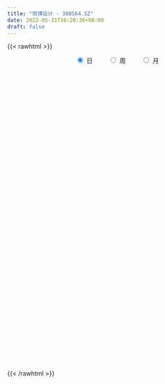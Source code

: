 ```yaml
---
title: "筑博设计 - 300564.SZ"
date: 2022-05-31T16:20:36+08:00
draft: false
---
```

{{< rawhtml >}}
    <div style="text-align: center">
        <label style="padding: 1rem;"><input style="margin-right: .5rem" type="radio" name="period" value="D" checked onclick="period_change(this)">日</label>
        <label style="padding: 1rem;"><input style="margin-right: .5rem" type="radio" name="period" value="W" onclick="period_change(this)">周</label>
        <label style="padding: 1rem;"><input style="margin-right: .5rem" type="radio" name="period" value="M" onclick="period_change(this)">月</label>
    </div>
    <div id="chart" style="height: 700px;"></div> 
    <script type="text/javascript">
        const D_v = [7068.0,5094.0,6104.49,5259.0,5373.0,7847.0,7232.0,6732.67,10377.0,8966.97,5474.86,7679.0,4956.0,5980.0,5015.86,5402.0,7200.0,6083.49,8415.86,3764.0,6396.86,5128.0,4584.86,4432.0,26828.46,35458.0,20594.0,14504.0,9003.0,8122.49,11845.0,7603.46,8791.46,9790.86,9712.0,4818.46,8589.97,12588.46,12610.47,15952.83,13903.86,12966.0,3762.0,29409.83,51892.29,29999.0,17358.25,13706.0,14600.0,8120.97,6540.0,8617.0,6614.0,6499.0,7783.0,5123.0,4756.0,5727.0,7052.0,7703.86,5981.0,7097.0,15901.0,14997.57,9557.0,11034.0,7245.0,7042.0,8467.0,8939.0,18453.97,13115.97,19961.3,26460.86,30096.0,22438.86,11350.36,11466.36,10696.0,9152.57,15144.57,7323.0,8775.0,22830.15,12237.0,12296.0,7663.0,6915.0,8442.0,9126.0,5001.0,6948.0,4037.13,5880.0,4341.72,5479.0,4370.0,3313.0,4317.72,4653.0,3918.0,4018.0,4571.0,5546.0,4118.0,6762.02,6373.0,4921.0,11096.06,4508.0,5703.0,2612.0,3161.0,3513.05,3057.0,4783.0,4646.0,10369.42,8054.35,7623.42,8186.0,18654.66,12058.73,7985.59,4803.0,5483.0,6733.0,5814.59,4682.0,14632.46,13880.31,11626.32,7444.0,8527.0,19718.36,60431.96,41208.69,21068.32,16475.46,14529.05,12523.07,18766.0,12588.0,11008.0,8662.0,8225.0,7569.0,24658.0,18494.85,7179.0,7932.0,5334.72,7240.0,6701.07,21661.02,15788.0,12200.36,10469.86,10964.0,13544.0,8304.0,8038.0,9638.35,5681.0,11029.85,40486.72,33184.43,20453.85,14352.31,15933.46,19940.46,13390.0,8471.86,62168.28,44506.0,32632.0,77530.76,43249.0,26216.22,23408.86,82719.86,60751.86,37053.0,31231.86,32753.0,19375.86,37556.86,78016.36,97617.22,75396.86,61830.36,44734.0,39993.56,24556.0,36507.42,56537.0,46435.0,36274.86,32960.64,39913.0,36617.0,103644.45,114749.95,72357.95,49954.95,31154.95,34741.95,24613.0,22989.0,29697.86,25281.95,27453.0,25603.0,20635.0,25357.0,43812.55,31806.55,28439.55,30204.0,17168.5,21439.0,11170.0,7970.0,12172.0,12477.0,9685.77,76487.61,96499.13,76852.72,50512.0,60766.36,48713.7,48019.11,53118.85,83001.77,74540.53,38016.76,30973.07,29284.08,35148.08,48287.5,50034.48,40511.0,19789.86,45907.72,18133.0,19715.86,29565.35,19306.99,27389.66]
const D_histogram = [0.0,0.0056159544,-0.0092699611,-0.0049977415,0.0023268401,0.0224136037,0.0244299192,0.016828506,0.0416326283,0.0591364537,0.0697677868,0.0616480682,0.0586341418,0.0426670051,0.03527524,0.0265454979,0.0231178524,-0.0062156745,-0.0572545702,-0.0839922175,-0.0683781807,-0.0626194864,-0.0434136118,-0.035194283,0.0276913698,0.1214811313,0.1228719966,0.1342809624,0.1070307612,0.0643924186,0.0575935075,0.0466797818,0.0349290462,0.0091501855,-0.0349397196,-0.0600359602,-0.0539059735,-0.0207443542,0.0180964128,0.042465001,0.033414121,-0.0274557849,-0.0588391234,-0.0016766796,0.0690630419,0.0544641302,0.0004194904,-0.064029635,-0.1659371627,-0.2020013863,-0.2135906535,-0.1934289079,-0.1692985304,-0.1384543669,-0.1327832409,-0.1269303212,-0.0973684408,-0.0644848298,-0.0362014747,-0.0294323898,-0.0153759679,0.0089279661,0.0262350851,0.0745657415,0.0892218724,0.0524436844,0.0535208058,0.0462376205,0.0633468941,0.0723674292,0.1165235932,0.1194949881,0.1549366998,0.2066046018,0.2301636399,0.2120088113,0.1885986866,0.1626919871,0.1279114506,0.1088841578,0.0449585987,0.0103853039,-0.0467596759,-0.0236906823,-0.0478651155,-0.0913399824,-0.1246413047,-0.136134544,-0.1777184912,-0.2247287526,-0.2383402031,-0.2623081741,-0.2500698128,-0.1941497901,-0.1446105169,-0.1236740902,-0.0844667723,-0.0509866487,-0.0374131567,-0.0146068461,-0.0031302521,-0.0050929824,-0.0000484839,-0.0151270328,-0.026038982,-0.0477479029,-0.0909317276,-0.127235641,-0.1366125999,-0.1346911083,-0.1541996551,-0.1372645878,-0.1031676927,-0.0707153749,-0.042110229,0.0043780384,0.0398446541,0.0977237345,0.1249121829,0.1579577931,0.1855622926,0.2276698775,0.2104092668,0.2055026869,0.1832393141,0.1719063121,0.1631593037,0.1465471561,0.1236275872,0.1232014239,0.1117263417,0.1326016819,0.1213029633,0.1322736495,0.0950608301,0.1748858909,0.1594734698,0.1199122274,0.0874371856,0.0711175715,0.0534919203,0.0581858995,0.0516018181,0.0209456351,-0.011751987,-0.0095267565,-0.0212453872,-0.0084940188,-0.0710373234,-0.1116011446,-0.1066517421,-0.1121206825,-0.0954976298,-0.0918467354,-0.026109157,0.0228261034,0.0605272338,0.046314885,0.0729557838,0.0847110908,0.0856889143,0.0643488191,0.0159524179,0.0041524399,-0.014094801,0.0558648734,-0.0026496077,-0.0282111773,-0.091064649,-0.2210145961,-0.1782959788,-0.2346779358,-0.2399173174,-0.0508213568,0.0818047083,0.1374360714,0.2685762654,0.2634204543,0.2356863226,0.2036517019,0.2837322041,0.2626755554,0.239360014,0.1993509159,0.1084019436,0.0289742455,-0.0940176391,0.128022225,0.1842473695,0.2454947964,0.269105624,0.2053723616,0.0706211345,-0.0232441286,-0.0367315333,-0.0290432051,-0.0313935361,-0.1304622264,-0.1793622711,-0.2410704278,-0.234908209,-0.05389122,0.0741925776,0.1315829335,0.0877487706,0.0272392672,-0.062310098,-0.1658629195,-0.198357901,-0.2926496951,-0.2898765604,-0.2780801782,-0.3397466871,-0.3279413299,-0.3280307161,-0.2186750147,-0.1869924918,-0.2269266745,-0.3601923243,-0.413323162,-0.5088644709,-0.5424948168,-0.5177285642,-0.4705186208,-0.4693560737,-0.4169124246,-0.0941713132,0.1075052464,0.278005013,0.3223894117,0.3280616582,0.3562880581,0.2151170721,0.233142746,0.3462826038,0.3617082763,0.3659478528,0.3302110542,0.3069146709,0.2849174701,0.2878508524,0.277520626,0.2013501312,0.1231841889,-0.0768600795,-0.1754312115,-0.2450389709,-0.2316588216,-0.2449325977,-0.2206897926]
const D_fast = [0.0,0.007019943,-0.0101834628,-0.0071606786,0.000745613,0.0264357776,0.0345595728,0.0311652862,0.0663775656,0.0986655044,0.1267387842,0.1340310827,0.1456756917,0.1403753063,0.1418023512,0.1397089836,0.1420608011,0.1111733556,0.0458208173,-0.0019148844,-0.0033953927,-0.01329157,-0.0049390984,-0.0055183403,0.0642901549,0.1884501993,0.2205590637,0.2655382701,0.2650457592,0.2385055212,0.246104987,0.2468612067,0.2438427327,0.2203514184,0.1675265834,0.1274213528,0.1200748461,0.1480503768,0.191415247,0.2264000855,0.2257027358,0.1579688836,0.1118757643,0.1686190381,0.2566245201,0.255641641,0.2017018738,0.1212453396,-0.0221464788,-0.108711049,-0.1736979795,-0.2018934609,-0.220087716,-0.2238571442,-0.2513818284,-0.277261489,-0.2720417189,-0.2552793153,-0.2360463289,-0.2366353414,-0.2264229115,-0.1998869859,-0.1760210957,-0.1090490039,-0.0720874049,-0.0957546718,-0.0812973489,-0.0770211291,-0.044075132,-0.0169627396,0.0563243227,0.0891694647,0.1633453512,0.2666644037,0.3477643518,0.382611726,0.406351273,0.4211175703,0.4183148964,0.4265086431,0.3738227336,0.3418457648,0.273010866,0.290157189,0.2540164769,0.1877066145,0.1232449659,0.0777180907,-0.0082954793,-0.1114879289,-0.1846844301,-0.2742294447,-0.3245085366,-0.3171259614,-0.3037393174,-0.3137214133,-0.2956307885,-0.2748973271,-0.2706771242,-0.2515225251,-0.2408284942,-0.24406447,-0.2390320925,-0.2578923996,-0.2753140944,-0.3089599909,-0.3748767475,-0.4429895712,-0.48651968,-0.5182709655,-0.5763294261,-0.5937105057,-0.5854055338,-0.5706320598,-0.5525544711,-0.504971694,-0.4595439149,-0.3772339009,-0.3188174067,-0.2462823482,-0.1722872756,-0.0732622213,-0.0379205153,0.0085485765,0.0320950322,0.0637386082,0.0957814258,0.1158060672,0.1237933951,0.1541675878,0.1706240909,0.2246498517,0.2436768739,0.2877159725,0.2742683606,0.3978148942,0.4222708405,0.4126876549,0.4020719095,0.4035316884,0.3992790172,0.4185194712,0.4248358444,0.3994160701,0.3637804513,0.3636239927,0.3465940152,0.3572218789,0.2769192435,0.2084551361,0.1867416031,0.153242492,0.1459911373,0.1266803478,0.185890637,0.2405324233,0.2933653621,0.2907317345,0.3356115792,0.3685446589,0.390944711,0.3856918206,0.3412835239,0.3305216559,0.3087507148,0.3926766075,0.3334997244,0.3008853605,0.2152657266,0.0300621304,0.0282067531,-0.0868446879,-0.1520633988,0.0243272226,0.1774044647,0.2673948457,0.465679106,0.5263784085,0.5575658574,0.5764441623,0.7274577155,0.7720699556,0.8085944178,0.8184230486,0.7545745622,0.6823904254,0.5358941311,0.7899395514,0.8922265383,1.0148476643,1.1057348979,1.093344726,0.9762487824,0.8765724872,0.8539021991,0.8543297261,0.8441310111,0.7124467641,0.6187061517,0.4967303881,0.4441655546,0.6117097386,0.7583416806,0.8486277698,0.8267307996,0.773031113,0.6679042234,0.522885672,0.4408012152,0.2733469973,0.2036509919,0.1459273296,-0.0006758512,-0.0708558264,-0.1529528916,-0.0982659439,-0.1133315439,-0.2099973953,-0.4333111262,-0.5897727544,-0.812530181,-0.9817842311,-1.0864501195,-1.1568698314,-1.2730463027,-1.3248307597,-1.0256324766,-0.7970796054,-0.5570785856,-0.432096834,-0.3444091729,-0.2271107585,-0.3145024764,-0.238191116,-0.0384806073,0.0673721343,0.163098674,0.209914639,0.2633469233,0.31257909,0.3874751854,0.4465251156,0.4206921536,0.3733222585,0.1540629703,0.0116340354,-0.1192334667,-0.1637680229,-0.2382749484,-0.2692045915]
const D_slow = [0.0,0.0014039886,-0.0009135017,-0.0021629371,-0.001581227,0.0040221739,0.0101296537,0.0143367802,0.0247449373,0.0395290507,0.0569709974,0.0723830144,0.0870415499,0.0977083012,0.1065271112,0.1131634857,0.1189429488,0.1173890301,0.1030753876,0.0820773332,0.064982788,0.0493279164,0.0384745134,0.0296759427,0.0365987851,0.066969068,0.0976870671,0.1312573077,0.158014998,0.1741131026,0.1885114795,0.200181425,0.2089136865,0.2112012329,0.202466303,0.1874573129,0.1739808196,0.168794731,0.1733188342,0.1839350845,0.1922886147,0.1854246685,0.1707148876,0.1702957177,0.1875614782,0.2011775108,0.2012823834,0.1852749746,0.1437906839,0.0932903374,0.039892674,-0.008464553,-0.0507891856,-0.0854027773,-0.1185985875,-0.1503311678,-0.174673278,-0.1907944855,-0.1998448541,-0.2072029516,-0.2110469436,-0.208814952,-0.2022561808,-0.1836147454,-0.1613092773,-0.1481983562,-0.1348181547,-0.1232587496,-0.1074220261,-0.0893301688,-0.0601992705,-0.0303255235,0.0084086515,0.0600598019,0.1176007119,0.1706029147,0.2177525864,0.2584255832,0.2904034458,0.3176244852,0.3288641349,0.3314604609,0.3197705419,0.3138478713,0.3018815924,0.2790465968,0.2478862707,0.2138526347,0.1694230119,0.1132408237,0.0536557729,-0.0119212706,-0.0744387238,-0.1229761713,-0.1591288005,-0.1900473231,-0.2111640162,-0.2239106783,-0.2332639675,-0.236915679,-0.2376982421,-0.2389714877,-0.2389836086,-0.2427653668,-0.2492751123,-0.261212088,-0.2839450199,-0.3157539302,-0.3499070802,-0.3835798572,-0.422129771,-0.4564459179,-0.4822378411,-0.4999166848,-0.5104442421,-0.5093497325,-0.499388569,-0.4749576354,-0.4437295896,-0.4042401413,-0.3578495682,-0.3009320988,-0.2483297821,-0.1969541104,-0.1511442819,-0.1081677039,-0.0673778779,-0.0307410889,0.0001658079,0.0309661639,0.0588977493,0.0920481698,0.1223739106,0.155442323,0.1792075305,0.2229290032,0.2627973707,0.2927754275,0.3146347239,0.3324141168,0.3457870969,0.3603335718,0.3732340263,0.3784704351,0.3755324383,0.3731507492,0.3678394024,0.3657158977,0.3479565668,0.3200562807,0.2933933452,0.2653631745,0.2414887671,0.2185270832,0.211999794,0.2177063198,0.2328381283,0.2444168495,0.2626557955,0.2838335682,0.3052557967,0.3213430015,0.325331106,0.326369216,0.3228455157,0.3368117341,0.3361493321,0.3290965378,0.3063303756,0.2510767265,0.2065027318,0.1478332479,0.0878539186,0.0751485794,0.0955997564,0.1299587743,0.1971028406,0.2629579542,0.3218795348,0.3727924603,0.4437255114,0.5093944002,0.5692344037,0.6190721327,0.6461726186,0.65341618,0.6299117702,0.6619173264,0.7079791688,0.7693528679,0.8366292739,0.8879723643,0.9056276479,0.8998166158,0.8906337325,0.8833729312,0.8755245472,0.8429089906,0.7980684228,0.7378008158,0.6790737636,0.6656009586,0.684149103,0.7170448364,0.738982029,0.7457918458,0.7302143213,0.6887485915,0.6391591162,0.5659966924,0.4935275523,0.4240075078,0.339070836,0.2570855035,0.1750778245,0.1204090708,0.0736609479,0.0169292792,-0.0731188018,-0.1764495923,-0.3036657101,-0.4392894143,-0.5687215553,-0.6863512105,-0.803690229,-0.9079183351,-0.9314611634,-0.9045848518,-0.8350835986,-0.7544862456,-0.6724708311,-0.5833988166,-0.5296195485,-0.471333862,-0.3847632111,-0.294336142,-0.2028491788,-0.1202964153,-0.0435677475,0.02766162,0.0996243331,0.1690044896,0.2193420224,0.2501380696,0.2309230497,0.1870652469,0.1258055041,0.0678907987,0.0066576493,-0.0485147988]
const D_data = [['2021-05-20', 21.5116, 21.2476, 21.2182, 21.8343],['2021-05-21', 21.4431, 21.3356, 21.2182, 21.5605],['2021-05-24', 21.3062, 21.052, 20.8565, 21.3062],['2021-05-25', 20.9542, 21.2574, 20.9542, 21.3454],['2021-05-26', 21.2769, 21.3258, 21.0911, 21.4334],['2021-05-27', 21.5018, 21.5703, 21.4138, 21.8049],['2021-05-28', 21.5116, 21.4236, 21.316, 21.7267],['2021-05-31', 21.4334, 21.3062, 21.1694, 21.4431],['2021-06-01', 21.3062, 21.7854, 21.3062, 22.0885],['2021-06-02', 21.7854, 21.8538, 21.6876, 22.1374],['2021-06-03', 21.9027, 21.9027, 21.8049, 22.0592],['2021-06-04', 21.9027, 21.7365, 21.492, 21.9027],['2021-06-07', 21.9, 21.83, 21.65, 21.9],['2021-06-08', 21.94, 21.67, 21.56, 21.94],['2021-06-09', 21.61, 21.76, 21.57, 21.79],['2021-06-10', 21.75, 21.74, 21.61, 21.78],['2021-06-11', 21.74, 21.81, 21.66, 22.08],['2021-06-15', 21.82, 21.42, 21.36, 21.9],['2021-06-16', 21.35, 20.92, 20.84, 21.39],['2021-06-17', 20.84, 20.97, 20.84, 21.17],['2021-06-18', 20.97, 21.42, 20.86, 21.66],['2021-06-21', 21.59, 21.31, 21.27, 21.65],['2021-06-22', 21.34, 21.51, 21.33, 21.54],['2021-06-23', 21.53, 21.42, 21.32, 21.53],['2021-06-24', 21.36, 22.3, 21.35, 22.79],['2021-06-25', 22.09, 23.18, 21.81, 23.6],['2021-06-28', 22.86, 22.39, 22.35, 23.16],['2021-06-29', 22.39, 22.67, 22.04, 22.86],['2021-06-30', 22.6, 22.26, 22.13, 22.6],['2021-07-01', 22.32, 21.97, 21.88, 22.51],['2021-07-02', 22.05, 22.36, 21.97, 22.66],['2021-07-05', 22.42, 22.33, 22.13, 22.45],['2021-07-06', 22.16, 22.32, 22.04, 22.77],['2021-07-07', 22.37, 22.09, 21.99, 22.45],['2021-07-08', 22.14, 21.69, 21.5, 22.14],['2021-07-09', 21.61, 21.73, 21.55, 21.83],['2021-07-12', 21.88, 22.05, 21.8, 22.23],['2021-07-13', 21.91, 22.49, 21.91, 22.54],['2021-07-14', 22.38, 22.78, 22.25, 22.79],['2021-07-15', 22.87, 22.82, 22.36, 23.49],['2021-07-16', 22.71, 22.5, 22.21, 22.97],['2021-07-19', 22.29, 21.69, 21.58, 22.49],['2021-07-20', 21.4, 21.8, 21.39, 21.93],['2021-07-21', 21.95, 22.98, 21.95, 23.39],['2021-07-22', 23.51, 23.55, 23.28, 24.66],['2021-07-23', 23.47, 22.71, 22.71, 23.88],['2021-07-26', 22.61, 22.08, 21.9, 22.92],['2021-07-27', 21.96, 21.63, 21.54, 22.48],['2021-07-28', 21.63, 20.64, 20.58, 21.63],['2021-07-29', 20.9, 20.96, 20.77, 21.13],['2021-07-30', 20.81, 20.98, 20.81, 21.24],['2021-08-02', 20.94, 21.24, 20.73, 21.33],['2021-08-03', 21.01, 21.26, 21.01, 21.45],['2021-08-04', 21.11, 21.36, 21.11, 21.52],['2021-08-05', 21.4, 21.02, 20.9, 21.5],['2021-08-06', 21.02, 20.93, 20.81, 21.02],['2021-08-09', 20.81, 21.21, 20.81, 21.29],['2021-08-10', 21.29, 21.33, 21.11, 21.43],['2021-08-11', 21.41, 21.37, 21.33, 21.55],['2021-08-12', 21.37, 21.14, 21.1, 21.42],['2021-08-13', 21.15, 21.24, 21.08, 21.27],['2021-08-16', 21.19, 21.44, 21.09, 21.53],['2021-08-17', 21.44, 21.45, 21.3, 22.31],['2021-08-18', 21.44, 22.03, 21.28, 22.14],['2021-08-19', 21.78, 21.82, 21.6, 22.02],['2021-08-20', 21.8, 21.15, 21.08, 21.8],['2021-08-23', 21.16, 21.55, 21.16, 21.73],['2021-08-24', 21.98, 21.45, 21.37, 21.99],['2021-08-25', 21.45, 21.81, 21.45, 21.87],['2021-08-26', 21.81, 21.82, 21.63, 22.09],['2021-08-27', 22.14, 22.47, 21.91, 22.66],['2021-08-30', 22.46, 22.17, 22.13, 22.75],['2021-08-31', 22.18, 22.79, 22.18, 23.09],['2021-09-01', 22.6, 23.38, 22.41, 23.43],['2021-09-02', 23.66, 23.42, 22.98, 24.14],['2021-09-03', 23.13, 23.11, 22.75, 23.47],['2021-09-06', 23.21, 23.12, 22.85, 23.28],['2021-09-07', 23.26, 23.13, 22.95, 23.36],['2021-09-08', 22.99, 23.01, 22.93, 23.42],['2021-09-09', 23.09, 23.2, 22.84, 23.27],['2021-09-10', 23.26, 22.52, 22.45, 23.26],['2021-09-13', 22.6, 22.69, 22.36, 22.81],['2021-09-14', 22.65, 22.19, 22.15, 22.7],['2021-09-15', 22.28, 23.12, 22.19, 23.37],['2021-09-16', 22.88, 22.54, 22.52, 23.23],['2021-09-17', 22.6, 22.1, 21.81, 22.84],['2021-09-22', 21.79, 21.97, 21.6, 22.07],['2021-09-23', 22.04, 22.05, 21.96, 22.36],['2021-09-24', 22.05, 21.43, 21.43, 22.1],['2021-09-27', 21.64, 20.98, 20.83, 21.68],['2021-09-28', 20.99, 21.06, 20.83, 21.17],['2021-09-29', 20.9, 20.63, 20.59, 21.03],['2021-09-30', 20.66, 20.84, 20.66, 21.07],['2021-10-08', 20.97, 21.38, 20.97, 21.59],['2021-10-11', 21.38, 21.43, 21.2, 21.63],['2021-10-12', 21.31, 21.13, 21.07, 21.48],['2021-10-13', 21.1, 21.41, 21.05, 21.48],['2021-10-14', 21.33, 21.45, 21.33, 21.58],['2021-10-15', 21.37, 21.26, 21.26, 21.68],['2021-10-18', 21.26, 21.42, 21.26, 21.62],['2021-10-19', 21.3, 21.33, 21.27, 21.43],['2021-10-20', 21.57, 21.15, 21.08, 21.57],['2021-10-21', 21.17, 21.21, 21.11, 21.54],['2021-10-22', 21.4, 20.89, 20.89, 21.43],['2021-10-25', 20.83, 20.82, 20.65, 21.1],['2021-10-26', 20.82, 20.53, 20.49, 20.97],['2021-10-27', 20.5, 19.99, 19.98, 20.51],['2021-10-28', 20.0, 19.73, 19.58, 20.18],['2021-10-29', 19.53, 19.79, 19.01, 19.83],['2021-11-01', 19.59, 19.75, 19.51, 19.87],['2021-11-02', 19.73, 19.26, 19.2, 19.86],['2021-11-03', 19.5, 19.53, 19.26, 19.57],['2021-11-04', 19.56, 19.72, 19.46, 19.75],['2021-11-05', 19.71, 19.74, 19.58, 19.79],['2021-11-08', 19.5, 19.74, 19.5, 19.83],['2021-11-09', 19.8, 20.08, 19.71, 20.08],['2021-11-10', 19.9, 20.11, 19.77, 20.11],['2021-11-11', 20.0, 20.63, 20.0, 20.8],['2021-11-12', 20.3, 20.5, 20.16, 20.59],['2021-11-15', 20.49, 20.79, 20.31, 20.89],['2021-11-16', 20.79, 20.97, 20.67, 20.97],['2021-11-17', 20.8, 21.46, 20.78, 22.15],['2021-11-18', 21.4, 20.92, 20.87, 21.4],['2021-11-19', 20.84, 21.15, 20.8, 21.28],['2021-11-22', 21.06, 20.99, 20.86, 21.2],['2021-11-23', 21.04, 21.16, 20.92, 21.32],['2021-11-24', 21.0, 21.26, 20.88, 21.42],['2021-11-25', 21.34, 21.21, 21.17, 21.49],['2021-11-26', 21.21, 21.13, 21.04, 21.35],['2021-11-29', 20.76, 21.45, 20.76, 21.75],['2021-11-30', 21.66, 21.38, 21.28, 22.07],['2021-12-01', 21.44, 21.92, 21.34, 22.0],['2021-12-02', 21.91, 21.66, 21.61, 22.0],['2021-12-03', 21.67, 22.06, 21.6, 22.18],['2021-12-06', 22.0, 21.5, 21.46, 22.78],['2021-12-07', 21.68, 23.22, 21.68, 24.47],['2021-12-08', 22.51, 22.37, 22.17, 22.96],['2021-12-09', 22.06, 22.07, 22.06, 22.77],['2021-12-10', 21.95, 22.09, 21.55, 22.24],['2021-12-13', 22.27, 22.27, 21.88, 22.4],['2021-12-14', 22.03, 22.26, 21.94, 22.39],['2021-12-15', 22.24, 22.6, 22.07, 22.79],['2021-12-16', 22.7, 22.55, 22.45, 22.77],['2021-12-17', 22.66, 22.23, 22.18, 22.68],['2021-12-20', 22.22, 22.09, 22.08, 22.43],['2021-12-21', 22.06, 22.49, 22.06, 22.66],['2021-12-22', 22.63, 22.33, 22.27, 22.77],['2021-12-23', 22.6, 22.68, 22.5, 23.94],['2021-12-24', 22.52, 21.62, 21.59, 22.75],['2021-12-27', 21.5, 21.59, 21.21, 21.79],['2021-12-28', 21.75, 22.02, 21.6, 22.18],['2021-12-29', 22.22, 21.84, 21.75, 22.22],['2021-12-30', 21.68, 22.1, 21.68, 22.18],['2021-12-31', 22.1, 21.95, 21.95, 22.35],['2022-01-04', 21.98, 22.9, 21.92, 23.2],['2022-01-05', 23.07, 23.03, 22.77, 23.4],['2022-01-06', 22.87, 23.19, 22.87, 23.44],['2022-01-07', 23.6, 22.68, 22.64, 23.68],['2022-01-10', 22.84, 23.31, 22.43, 23.35],['2022-01-11', 23.3, 23.33, 23.19, 23.82],['2022-01-12', 23.36, 23.34, 23.18, 23.55],['2022-01-13', 23.67, 23.11, 23.02, 23.74],['2022-01-14', 23.37, 22.66, 22.6, 23.37],['2022-01-17', 22.59, 23.01, 22.59, 23.23],['2022-01-18', 23.25, 22.89, 22.51, 23.47],['2022-01-19', 22.9, 24.2, 22.75, 24.8],['2022-01-20', 23.87, 22.69, 22.6, 24.58],['2022-01-21', 22.79, 22.91, 22.56, 24.0],['2022-01-24', 22.61, 22.2, 22.0, 22.67],['2022-01-25', 22.2, 20.75, 20.7, 22.32],['2022-01-26', 20.99, 22.55, 20.99, 22.55],['2022-01-27', 22.6, 21.13, 21.11, 22.6],['2022-01-28', 21.64, 21.43, 21.21, 22.52],['2022-02-07', 21.61, 24.26, 21.35, 25.7],['2022-02-08', 24.83, 24.45, 23.81, 25.0],['2022-02-09', 24.68, 24.1, 23.92, 24.75],['2022-02-10', 24.32, 25.74, 23.99, 26.39],['2022-02-11', 25.0, 24.62, 24.4, 25.14],['2022-02-14', 24.45, 24.49, 24.13, 24.83],['2022-02-15', 24.45, 24.5, 23.81, 24.93],['2022-02-16', 24.53, 26.29, 24.51, 27.5],['2022-02-17', 26.56, 25.47, 24.9, 26.8],['2022-02-18', 24.96, 25.6, 24.81, 25.83],['2022-02-21', 25.4, 25.48, 25.0, 25.7],['2022-02-22', 25.21, 24.7, 24.36, 25.6],['2022-02-23', 24.72, 24.53, 24.25, 24.86],['2022-02-24', 24.12, 23.5, 23.13, 25.49],['2022-02-25', 23.71, 28.2, 23.71, 28.2],['2022-02-28', 27.0, 27.1, 26.35, 28.2],['2022-03-01', 27.12, 27.76, 26.8, 28.18],['2022-03-02', 27.0, 27.84, 26.6, 28.0],['2022-03-03', 27.61, 26.95, 26.7, 27.63],['2022-03-04', 26.55, 25.76, 25.69, 26.94],['2022-03-07', 25.7, 25.8, 25.35, 26.2],['2022-03-08', 25.8, 26.62, 24.7, 26.66],['2022-03-09', 26.47, 26.97, 25.82, 27.8],['2022-03-10', 27.45, 26.96, 26.41, 27.68],['2022-03-11', 26.78, 25.53, 24.9, 26.78],['2022-03-14', 25.22, 25.75, 25.08, 27.39],['2022-03-15', 25.27, 25.23, 24.57, 26.83],['2022-03-16', 25.53, 25.84, 24.56, 26.38],['2022-03-17', 26.59, 28.52, 26.22, 30.0],['2022-03-18', 27.69, 28.8, 27.69, 31.0],['2022-03-21', 28.61, 28.6, 27.85, 29.18],['2022-03-22', 28.29, 27.56, 27.33, 28.59],['2022-03-23', 27.56, 27.22, 27.11, 28.0],['2022-03-24', 27.2, 26.54, 26.39, 27.57],['2022-03-25', 26.31, 25.85, 25.8, 26.7],['2022-03-28', 25.45, 26.32, 25.01, 26.38],['2022-03-29', 26.24, 25.09, 24.77, 26.29],['2022-03-30', 25.22, 25.9, 25.22, 26.28],['2022-03-31', 26.1, 25.89, 25.32, 26.5],['2022-04-01', 25.75, 24.64, 24.62, 25.75],['2022-04-06', 24.64, 25.2, 24.16, 25.32],['2022-04-07', 25.01, 24.85, 24.61, 26.0],['2022-04-08', 24.97, 26.32, 24.88, 26.36],['2022-04-11', 26.8, 25.58, 25.2, 27.34],['2022-04-12', 25.0, 24.5, 23.81, 25.0],['2022-04-13', 24.09, 22.62, 22.61, 24.1],['2022-04-14', 22.75, 22.79, 22.36, 22.97],['2022-04-15', 22.6, 21.45, 21.37, 22.6],['2022-04-18', 21.41, 21.4, 21.1, 21.72],['2022-04-19', 21.41, 21.61, 21.28, 21.66],['2022-04-20', 21.71, 21.6, 21.36, 22.12],['2022-04-21', 21.66, 20.67, 20.58, 21.73],['2022-04-22', 20.85, 20.98, 20.0, 21.06],['2022-04-25', 22.0, 25.05, 21.93, 25.18],['2022-04-26', 24.52, 24.83, 23.41, 26.18],['2022-04-27', 24.83, 25.48, 23.9, 25.8],['2022-04-28', 24.7, 24.61, 24.14, 25.49],['2022-04-29', 23.69, 24.42, 22.82, 24.78],['2022-05-05', 23.6, 24.98, 23.3, 25.0],['2022-05-06', 24.0, 22.7, 22.51, 24.0],['2022-05-09', 22.99, 24.47, 22.99, 25.21],['2022-05-10', 24.47, 26.19, 24.05, 26.58],['2022-05-11', 25.96, 25.55, 25.55, 26.55],['2022-05-12', 25.58, 25.72, 25.08, 26.05],['2022-05-13', 25.6, 25.39, 25.21, 25.88],['2022-05-16', 25.51, 25.63, 25.02, 25.84],['2022-05-17', 25.37, 25.76, 24.35, 25.76],['2022-05-18', 25.76, 26.26, 25.36, 26.45],['2022-05-19', 25.52, 26.32, 25.3, 26.72],['2022-05-20', 26.31, 25.48, 25.35, 26.32],['2022-05-23', 25.39, 25.2, 25.06, 25.55],['2022-05-24', 25.09, 22.97, 22.92, 25.39],['2022-05-25', 22.8, 23.36, 22.8, 23.36],['2022-05-26', 23.36, 23.12, 22.93, 23.84],['2022-05-27', 23.07, 23.83, 23.06, 24.17],['2022-05-30', 23.83, 23.31, 22.97, 23.87],['2022-05-31', 23.4, 23.62, 22.22, 23.68]]
const W_v = [1629.51,65872.56,599396.1799999999,298199.51,193818.76,232525.02,171507.95,122427.4,122293.23,125003.21,151694.8,86483.04,98303.22,94685.87,109196.24,196517.36,261443.2,120659.72,76821.39,67184.33,76856.52,45936.74,57683.39,70019.21,36548.14,25666.59,60818.51,143478.59,65909.17,58282.34,29371.86,27262.89,16119.39,36721.36,96629.26,92836.2,59232.72,58476.88,72960.41,130009.25,59129.0,196901.42,372528.93,154201.43,89894.65,111899.7,24634.13,8216.42,92513.39,153166.0,138078.54,243600.2,224987.8,128114.07,79112.88,79165.97,54703.89,39491.95,48979.64,37253.14,77216.27,82350.16,83584.86,104428.48,94290.31,65804.31,30605.4,132491.69,75430.42,133106.43,92576.12,61645.56,78289.7,36035.0,31102.27,72599.9,58790.71,12433.86,34064.05,38581.0,31815.49,39230.5,28553.86,24660.21,76431.32,64068.49,40716.24,63645.59,128029.12,60325.22,34636.0,31219.86,58586.57,50146.97,112072.99,57809.86,63461.15,23020.0,25112.13,5880.0,21821.44,22706.0,33270.08,19497.05,30909.77,54508.4,27515.59,56110.09,158902.79,69414.12,67608.85,34386.79,60119.24,50488.35,110835.85,72088.09,260086.04,230149.8,198933.94,319572.0,200310.28,327885.04,212822.8,131024.81,89804.55,129057.6,53474.77,361117.8199999999,96732.81,279650.98,203265.14,133111.79,46696.65]
const W_histogram = [0.0,1.228311339,1.4388160595,1.167700621,0.7362433266,0.4703884576,0.2879390369,0.0896657893,-0.037492093,-0.0966876988,-0.1684895435,-0.3918847414,-0.8011785099,-0.9864640088,-0.9540922892,-0.9092513324,-0.62464069,-0.6985064933,-0.678045237,-0.6281809545,-0.6214347697,-0.5673440933,-0.6021692147,-0.6223780339,-0.7356661374,-0.6828457752,-0.5942733777,-0.514915982,-0.3728641808,-0.2726461478,-0.2143723993,-0.1116537552,-0.0373324416,0.0726681342,0.2365032759,0.2464744724,0.2556443085,0.3992822365,0.480233374,0.5720960172,0.5972804318,0.7695585563,0.8185774552,0.6342673532,0.6108301623,0.4964871611,0.4049122604,0.3757878169,0.4158069633,0.5036042063,0.4146740096,0.5749916182,0.6166176024,0.4198950695,0.1511462823,-0.096583574,-0.3616094389,-0.5010776924,-0.7118995855,-0.833708254,-0.9881616078,-0.9892390064,-0.9349299508,-0.7405377119,-0.5454699367,-0.3564660165,-0.1784883852,-0.0437992476,0.0405742508,0.0589393949,0.137172721,0.1748836785,0.2166464035,0.1983600047,0.2165752998,0.0740084608,-0.1046182255,-0.2057634896,-0.244456114,-0.2782419296,-0.2691051511,-0.2185783496,-0.1595375463,-0.1274712171,0.0235055744,0.0763955404,0.0769852403,0.133932498,0.1871751607,0.1110719089,0.0648471217,0.0625993164,0.0623635229,0.1532419471,0.2527197198,0.2733008824,0.2535783746,0.1930958211,0.1149015647,0.1015571043,0.0872076512,0.0568273302,-0.0287246571,-0.0772983831,-0.04828005,0.0209403905,0.0689245211,0.1615524243,0.2195023635,0.2591986479,0.2369189361,0.2364104278,0.2745625833,0.2864574632,0.297849117,0.1972447723,0.3292962807,0.4584620425,0.6813876791,0.6282000126,0.5443433044,0.6677808972,0.5162078625,0.3100753963,0.2642782637,-0.0972310683,-0.3566524437,-0.2881478201,-0.346339057,-0.1986650497,-0.0951731392,-0.1356247442,-0.1719702639]
const W_fast = [0.0,1.5353891738,2.1055979091,2.1264076258,1.8790111632,1.7307534085,1.6202887471,1.4444319468,1.3079010412,1.2245335108,1.1106092802,0.789242897,0.179654501,-0.2522470001,-0.4583983529,-0.6408702292,-0.5124197593,-0.7609121859,-0.9099622389,-1.017143195,-1.1657557025,-1.2535010495,-1.4388684746,-1.6146718022,-1.9118764401,-2.0297675217,-2.0897634686,-2.1391350684,-2.0902993124,-2.0582428163,-2.0535621676,-1.9787569623,-1.9137687592,-1.7856011498,-1.5626401891,-1.4910503745,-1.4179694613,-1.1745109742,-0.9735014932,-0.7386148457,-0.5641103231,-0.1994425596,0.0542207032,0.0284774395,0.1577477891,0.1675265782,0.1771797426,0.2420022533,0.3859731405,0.5996714352,0.6144097408,0.9184752539,1.1142556388,1.0225068732,0.7915446566,0.5196689068,0.1642406822,-0.1004969944,-0.4892937839,-0.8195295159,-1.2210232717,-1.4694104219,-1.6488338539,-1.639576043,-1.580875752,-1.4809883359,-1.3476328009,-1.2238934752,-1.1293764141,-1.0962764213,-0.983749915,-0.9023180378,-0.8063937119,-0.7750901095,-0.7027309895,-0.8267957133,-1.031576956,-1.1841630925,-1.2839697455,-1.3873160434,-1.4454555527,-1.4495733385,-1.4304169219,-1.4302183969,-1.2733652119,-1.2013763608,-1.1815403508,-1.0911099686,-0.9910735157,-1.0394087903,-1.069421797,-1.0560197733,-1.040664686,-0.9114757751,-0.7488180725,-0.6599116893,-0.6162396034,-0.6284482016,-0.6779170669,-0.6658722511,-0.6584197915,-0.6745932799,-0.7673264315,-0.8352247533,-0.8182764327,-0.7438208946,-0.6786056337,-0.5455896244,-0.4327640943,-0.328268148,-0.2913181257,-0.232724027,-0.1259312257,-0.04242198,0.043431953,-0.0078611986,0.20651438,0.4502956523,0.8435682087,0.9474305454,0.9996596633,1.2900424804,1.2675214113,1.1389077942,1.1591802275,0.7733631285,0.4247786421,0.4212463106,0.2764703095,0.3744780544,0.4541766801,0.3798188891,0.3004808034]
const W_slow = [0.0,0.3070778348,0.6667818496,0.9587070049,1.1427678365,1.2603649509,1.3323497102,1.3547661575,1.3453931342,1.3212212095,1.2790988237,1.1811276383,0.9808330109,0.7342170087,0.4956939364,0.2683811033,0.1122209307,-0.0624056926,-0.2319170018,-0.3889622405,-0.5443209329,-0.6861569562,-0.8366992599,-0.9922937683,-1.1762103027,-1.3469217465,-1.4954900909,-1.6242190864,-1.7174351316,-1.7855966686,-1.8391897684,-1.8671032072,-1.8764363176,-1.858269284,-1.799143465,-1.7375248469,-1.6736137698,-1.5737932107,-1.4537348672,-1.3107108629,-1.1613907549,-0.9690011159,-0.7643567521,-0.6057899138,-0.4530823732,-0.3289605829,-0.2277325178,-0.1337855636,-0.0298338228,0.0960672288,0.1997357312,0.3434836358,0.4976380364,0.6026118037,0.6403983743,0.6162524808,0.5258501211,0.400580698,0.2226058016,0.0141787381,-0.2328616638,-0.4801714155,-0.7139039031,-0.8990383311,-1.0354058153,-1.1245223194,-1.1691444157,-1.1800942276,-1.1699506649,-1.1552158162,-1.1209226359,-1.0772017163,-1.0230401154,-0.9734501142,-0.9193062893,-0.9008041741,-0.9269587305,-0.9783996029,-1.0395136314,-1.1090741138,-1.1763504016,-1.230994989,-1.2708793756,-1.3027471798,-1.2968707862,-1.2777719011,-1.2585255911,-1.2250424666,-1.1782486764,-1.1504806992,-1.1342689188,-1.1186190897,-1.1030282089,-1.0647177222,-1.0015377922,-0.9332125716,-0.869817978,-0.8215440227,-0.7928186315,-0.7674293555,-0.7456274427,-0.7314206101,-0.7386017744,-0.7579263702,-0.7699963827,-0.7647612851,-0.7475301548,-0.7071420487,-0.6522664578,-0.5874667958,-0.5282370618,-0.4691344549,-0.400493809,-0.3288794432,-0.254417164,-0.2051059709,-0.1227819007,-0.0081663901,0.1621805297,0.3192305328,0.4553163589,0.6222615832,0.7513135488,0.8288323979,0.8949019638,0.8705941967,0.7814310858,0.7093941308,0.6228093665,0.5731431041,0.5493498193,0.5154436333,0.4724510673]
const W_data = [['2019-11-08', 26.2838, 31.5347, 26.2838, 31.5347],['2019-11-15', 34.6911, 50.7819, 34.6911, 50.7819],['2019-11-22', 51.0328, 43.0695, 40.9749, 54.0541],['2019-11-29', 42.5193, 38.0309, 36.4575, 42.7992],['2019-12-06', 38.0309, 35.029, 34.8456, 38.2239],['2019-12-13', 35.1255, 35.8687, 34.9228, 38.8417],['2019-12-20', 36.1873, 36.1873, 35.7239, 37.5676],['2019-12-27', 35.9073, 35.2992, 34.2181, 36.168],['2020-01-03', 34.9228, 35.5212, 33.9382, 36.612],['2020-01-10', 35.0965, 36.0039, 34.6139, 36.1969],['2020-01-17', 36.1969, 35.5695, 35.5309, 37.4131],['2020-01-23', 35.2896, 32.8185, 32.471, 35.8301],['2020-02-07', 29.5367, 28.4459, 26.5927, 29.5367],['2020-02-14', 28.4749, 29.0444, 28.2915, 29.6332],['2020-02-21', 28.9865, 30.666, 28.9672, 31.0714],['2020-02-28', 30.5309, 30.3378, 29.0734, 33.7452],['2020-03-06', 30.444, 33.6486, 30.4344, 36.7085],['2020-03-13', 32.5, 29.1988, 28.0019, 32.9633],['2020-03-20', 29.5174, 29.6622, 27.9537, 30.2027],['2020-03-27', 28.9093, 29.6525, 28.2819, 30.5019],['2020-04-03', 29.2857, 28.6969, 28.639, 30.695],['2020-04-10', 29.1988, 28.89, 28.861, 29.8649],['2020-04-17', 28.0695, 27.249, 26.2355, 28.0695],['2020-04-24', 27.4131, 26.6602, 26.5444, 28.9382],['2020-04-30', 26.6602, 24.4305, 23.3398, 26.6602],['2020-05-08', 24.4208, 25.5985, 24.2375, 25.9459],['2020-05-15', 25.5985, 25.7143, 25.3282, 27.5097],['2020-05-22', 28.2819, 25.3861, 25.3571, 28.9575],['2020-05-29', 25.3861, 26.1776, 25.0, 27.7317],['2020-06-05', 26.4286, 25.8012, 25.5985, 27.4131],['2020-06-12', 25.8687, 25.251, 24.7104, 26.0714],['2020-06-19', 25.0097, 25.8494, 25.0097, 25.8494],['2020-06-24', 25.9073, 25.6467, 25.444, 26.1969],['2020-07-03', 25.444, 26.3417, 24.9228, 26.4865],['2020-07-10', 26.5251, 27.6228, 26.332, 28.2584],['2020-07-17', 27.6326, 26.1072, 26.1072, 29.2362],['2020-07-24', 26.2637, 26.1072, 26.1072, 28.2584],['2020-07-31', 26.293, 28.2388, 25.5988, 28.6202],['2020-08-07', 28.3171, 28.1997, 27.6717, 29.1384],['2020-08-14', 28.2095, 29.0309, 27.5544, 30.7029],['2020-08-21', 28.9429, 28.806, 27.6228, 30.1847],['2020-08-28', 28.982, 31.5829, 28.6789, 34.7901],['2020-09-04', 35.2008, 31.1527, 29.774, 37.8995],['2020-09-11', 30.8593, 28.3464, 27.085, 31.8958],['2020-09-18', 28.1215, 30.2238, 27.9259, 30.654],['2020-09-25', 30.0087, 29.0993, 28.9429, 32.1598],['2020-09-30', 29.0993, 29.1482, 28.7082, 29.8522],['2020-10-09', 29.6273, 29.8913, 29.4415, 30.0087],['2020-10-16', 30.2336, 31.094, 29.9989, 31.9251],['2020-10-23', 31.6611, 32.414, 30.5073, 33.1767],['2020-10-30', 32.3456, 30.5856, 30.5562, 32.8541],['2020-11-06', 30.918, 34.3403, 30.1162, 35.1519],['2020-11-13', 34.5163, 33.9394, 31.9251, 35.8852],['2020-11-20', 33.5678, 31.0256, 30.8496, 34.2034],['2020-11-27', 30.9962, 29.1775, 28.6984, 31.2016],['2020-12-04', 29.2264, 28.1508, 27.6717, 29.774],['2020-12-11', 28.2291, 26.4397, 26.117, 28.3073],['2020-12-18', 26.4495, 26.6353, 26.2246, 27.7011],['2020-12-25', 26.4201, 24.3472, 24.0147, 26.7526],['2020-12-31', 24.1419, 23.9561, 23.3498, 24.3374],['2021-01-08', 23.9952, 22.0494, 20.8467, 24.4254],['2021-01-15', 21.9809, 22.7045, 20.7782, 23.3303],['2021-01-22', 22.7045, 22.6849, 22.4209, 24.2885],['2021-01-29', 22.46, 24.3276, 22.2254, 25.4228],['2021-02-05', 24.1516, 24.7383, 23.477, 25.413],['2021-02-10', 24.6405, 25.1881, 24.1028, 26.1561],['2021-02-19', 25.4912, 25.6672, 25.1001, 25.8432],['2021-02-26', 25.6672, 25.7161, 24.1028, 26.6841],['2021-03-05', 25.6183, 25.5108, 24.8361, 26.0779],['2021-03-12', 25.4521, 24.8361, 24.8361, 27.173],['2021-03-19', 24.8361, 25.765, 23.741, 26.6353],['2021-03-26', 26.2539, 25.5401, 25.0414, 26.4495],['2021-04-02', 25.5108, 25.8139, 25.149, 26.8113],['2021-04-09', 25.8139, 25.149, 24.9925, 26.0192],['2021-04-16', 25.1783, 25.6379, 24.8654, 25.7161],['2021-04-23', 25.6477, 23.2716, 22.8805, 25.9997],['2021-04-30', 23.2521, 21.8049, 21.5116, 23.3205],['2021-05-07', 21.9809, 21.756, 21.6387, 22.6263],['2021-05-14', 21.7658, 21.8343, 20.8369, 22.0983],['2021-05-21', 21.8049, 21.3356, 21.0227, 21.8343],['2021-05-28', 21.3062, 21.4236, 20.8565, 21.8049],['2021-06-04', 21.4334, 21.7365, 21.1694, 22.1374],['2021-06-11', 21.9, 21.81, 21.56, 22.08],['2021-06-18', 21.82, 21.42, 20.84, 21.9],['2021-06-25', 21.59, 23.18, 21.27, 23.6],['2021-07-02', 22.86, 22.36, 21.88, 23.16],['2021-07-09', 22.42, 21.73, 21.5, 22.77],['2021-07-16', 21.88, 22.5, 21.8, 23.49],['2021-07-23', 22.29, 22.71, 21.39, 24.66],['2021-07-30', 22.61, 20.98, 20.58, 22.92],['2021-08-06', 20.94, 20.93, 20.73, 21.52],['2021-08-13', 20.81, 21.24, 20.81, 21.55],['2021-08-20', 21.19, 21.15, 21.08, 22.31],['2021-08-27', 21.16, 22.47, 21.16, 22.66],['2021-09-03', 22.46, 23.11, 22.13, 24.14],['2021-09-10', 23.21, 22.52, 22.45, 23.42],['2021-09-17', 22.6, 22.1, 21.81, 23.37],['2021-09-24', 21.79, 21.43, 21.43, 22.36],['2021-09-30', 21.64, 20.84, 20.59, 21.68],['2021-10-08', 20.97, 21.38, 20.97, 21.59],['2021-10-15', 21.38, 21.26, 21.05, 21.68],['2021-10-22', 21.26, 20.89, 20.89, 21.62],['2021-10-29', 20.83, 19.79, 19.01, 21.1],['2021-11-05', 19.59, 19.74, 19.2, 19.87],['2021-11-12', 19.5, 20.5, 19.5, 20.8],['2021-11-19', 20.49, 21.15, 20.31, 22.15],['2021-11-26', 21.06, 21.13, 20.86, 21.49],['2021-12-03', 20.76, 22.06, 20.76, 22.18],['2021-12-10', 22.0, 22.09, 21.46, 24.47],['2021-12-17', 22.27, 22.23, 21.88, 22.79],['2021-12-24', 22.22, 21.62, 21.59, 23.94],['2021-12-31', 21.5, 21.95, 21.21, 22.35],['2022-01-07', 21.98, 22.68, 21.92, 23.68],['2022-01-14', 22.84, 22.66, 22.43, 23.82],['2022-01-21', 22.59, 22.91, 22.51, 24.8],['2022-01-28', 22.61, 21.43, 20.7, 22.67],['2022-02-11', 21.61, 24.62, 21.35, 26.39],['2022-02-18', 24.45, 25.6, 23.81, 27.5],['2022-02-25', 25.4, 28.2, 23.13, 28.2],['2022-03-04', 27.0, 25.76, 25.69, 28.2],['2022-03-11', 25.7, 25.53, 24.7, 27.8],['2022-03-18', 25.22, 28.8, 24.56, 31.0],['2022-03-25', 28.61, 25.85, 25.8, 29.18],['2022-04-01', 25.45, 24.64, 24.62, 26.5],['2022-04-08', 24.64, 26.32, 24.16, 26.36],['2022-04-15', 26.8, 21.45, 21.37, 27.34],['2022-04-22', 21.41, 20.98, 20.0, 22.12],['2022-04-29', 22.0, 24.42, 21.93, 26.18],['2022-05-06', 23.6, 22.7, 22.51, 25.0],['2022-05-13', 22.99, 25.39, 22.99, 26.58],['2022-05-20', 25.51, 25.48, 24.35, 26.72],['2022-05-27', 25.39, 23.83, 22.8, 25.55],['2022-06-02', 23.83, 23.62, 22.22, 23.87]]
const M_v = [965097.76,784421.17,421332.24,498702.69,566110.3199999998,247042.3199999999,295872.8599999999,141543.11,333389.79,583507.76,628651.1599999999,391974.35,685658.9199999999,249750.6200000001,347579.7699999999,323191.7099999999,416536.23,223039.88,123627.07,206244.22,312683.66,207666.67,248398.86,83677.52,160943.58,357909.8699999999,293531.53,786786.9999999999,1068394.7099999995,659057.74,759457.37]
const M_histogram = [0.0,-0.13429151,-0.4094686473,-0.717552462,-0.8960350371,-1.307134193,-1.3768889498,-1.3879083037,-1.1258081378,-0.4533071235,-0.3646419676,-0.1795937181,-0.1306347343,-0.401366622,-0.5060576886,-0.4351335344,-0.296175047,-0.4693852857,-0.5610301202,-0.5027733079,-0.4950249413,-0.321015629,-0.2911417889,-0.2950758381,-0.150842618,0.0139478161,0.1133914833,0.5614369586,0.764146854,0.7841245353,0.7294925982]
const M_fast = [0.0,-0.1678643875,-0.5454086866,-1.0328806169,-1.4353719512,-2.1732546553,-2.5872316496,-2.9452280794,-2.9645799479,-2.4054057145,-2.4079010505,-2.2677512306,-2.2514509303,-2.6225244736,-2.8537299622,-2.8915891916,-2.8266744661,-3.1172310262,-3.3491333907,-3.4165699054,-3.5325777741,-3.438822369,-3.4817339762,-3.5594369849,-3.4529144193,-3.2846370312,-3.1568454932,-2.5684407782,-2.1746941694,-1.9586853542,-1.8309441417]
const M_slow = [0.0,-0.0335728775,-0.1359400393,-0.3153281548,-0.5393369141,-0.8661204623,-1.2103426998,-1.5573197757,-1.8387718102,-1.952098591,-2.0432590829,-2.0881575125,-2.120816196,-2.2211578515,-2.3476722737,-2.4564556573,-2.530499419,-2.6478457405,-2.7881032705,-2.9137965975,-3.0375528328,-3.11780674,-3.1905921873,-3.2643611468,-3.3020718013,-3.2985848473,-3.2702369765,-3.1298777368,-2.9388410233,-2.7428098895,-2.5604367399]
const M_data = [['2019-11-29', 26.2838, 38.0309, 26.2838, 54.0541],['2019-12-31', 38.0309, 35.9266, 33.9382, 38.8417],['2020-01-23', 36.1004, 32.8185, 32.471, 37.4131],['2020-02-28', 29.5367, 30.3378, 26.5927, 33.7452],['2020-03-31', 30.444, 29.9324, 27.9537, 36.7085],['2020-04-30', 29.9614, 24.4305, 23.3398, 30.2027],['2020-05-29', 24.4208, 26.1776, 24.2375, 28.9575],['2020-06-30', 26.4286, 25.3861, 24.7104, 27.4131],['2020-07-31', 25.7722, 28.2388, 25.4826, 29.2362],['2020-08-31', 28.3171, 35.015, 27.5544, 37.8995],['2020-09-30', 32.6585, 29.1482, 27.085, 34.9563],['2020-10-30', 29.6273, 30.5856, 29.4415, 33.1767],['2020-11-30', 30.918, 29.0895, 28.6984, 35.8852],['2020-12-31', 29.0797, 23.9561, 23.3498, 29.774],['2021-01-29', 23.9952, 24.3276, 20.7782, 25.4228],['2021-02-26', 24.1516, 25.7161, 23.477, 26.6841],['2021-03-31', 25.6183, 26.4886, 23.741, 27.173],['2021-04-30', 26.3126, 21.8049, 21.5116, 26.4886],['2021-05-31', 21.9809, 21.3062, 20.8369, 22.6263],['2021-06-30', 21.3062, 22.26, 20.84, 23.6],['2021-07-30', 22.32, 20.98, 20.58, 24.66],['2021-08-31', 20.94, 22.79, 20.73, 23.09],['2021-09-30', 22.6, 20.84, 20.59, 24.14],['2021-10-29', 20.97, 19.79, 19.01, 21.68],['2021-11-30', 19.59, 21.38, 19.2, 22.15],['2021-12-31', 21.44, 21.95, 21.21, 24.47],['2022-01-28', 21.98, 21.43, 20.7, 24.8],['2022-02-28', 21.61, 27.1, 21.35, 28.2],['2022-03-31', 27.12, 25.89, 24.56, 31.0],['2022-04-29', 25.75, 24.42, 20.0, 27.34],['2022-05-31', 23.6, 23.62, 22.22, 26.72]]
        const D_a = [null,null,20.8565,null,null,null,null,null,null,22.1374,null,null,null,null,null,null,null,null,20.84,null,null,null,null,null,null,23.6,null,null,null,null,null,null,null,null,21.5,null,null,null,null,null,null,null,null,null,24.66,null,null,null,20.58,null,null,null,null,null,null,null,null,null,null,null,null,null,null,null,null,null,null,null,null,null,null,null,null,null,24.14,null,null,null,null,null,null,null,null,null,null,null,null,null,null,null,null,20.59,null,null,null,null,null,null,21.68,null,null,null,null,null,null,null,null,null,19.01,null,null,null,null,null,null,null,null,null,null,null,null,22.15,null,null,null,null,null,null,null,20.76,null,null,null,null,null,24.47,null,null,null,null,null,null,null,null,null,null,null,null,null,21.21,null,null,null,null,null,null,null,null,null,23.82,null,null,null,null,null,null,null,null,null,20.7,null,null,null,null,null,null,null,null,null,null,27.5,null,null,null,null,null,23.13,null,null,null,null,null,null,null,null,27.8,null,null,null,null,24.56,null,null,null,null,null,null,null,null,null,null,null,null,null,null,null,27.34,null,null,null,null,null,null,null,null,20.0,null,null,null,null,null,null,null,null,26.58,null,null,null,null,null,null,null,null,null,null,22.8,null,null,null,null]
const W_a = [null,null,54.0541,null,null,null,null,null,null,null,null,null,26.5927,null,null,null,36.7085,null,null,null,null,null,null,null,23.3398,null,null,null,null,null,null,null,null,null,null,null,null,null,null,null,null,null,37.8995,null,null,null,28.7082,null,null,null,null,null,35.8852,null,null,null,null,null,null,null,null,20.7782,null,null,null,null,null,null,null,null,null,null,26.8113,null,null,null,null,null,20.8369,null,null,null,null,null,null,null,null,null,24.66,null,null,null,null,null,null,null,null,null,null,null,null,null,19.01,null,null,null,null,null,null,null,null,null,null,null,null,null,null,null,null,null,null,null,29.18,null,null,null,20.0,null,null,null,26.72,null,null]
const M_a = [null,null,null,null,null,23.3398,null,null,null,null,null,null,35.8852,null,null,null,null,null,null,null,null,null,null,19.01,null,null,null,null,31.0,null,null]
        const D_b = [[{ coord: ['2021-05-24', 22.1374] }, { coord: ['2022-01-25', 20.8565] }],[{ coord: ['2022-02-16', 27.5] }, { coord: ['2022-05-10', 24.56] }]]
const W_b = [[{ coord: ['2019-11-22', 36.7085] }, { coord: ['2021-04-02', 26.5927] }],[{ coord: ['2021-05-14', 24.66] }, { coord: ['2022-04-22', 20.8369] }]]
const M_b = [[{ coord: ['2020-04-30', 31.0] }, { coord: ['2022-03-31', 23.3398] }]]
    </script>
{{< /rawhtml >}}